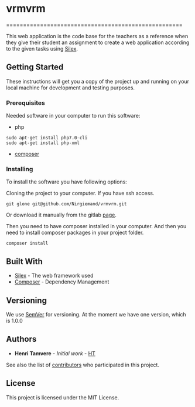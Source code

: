 # vrmvrm
====================================================

This web application is the code base for the teachers as a reference when they give their student an assignment to create a web application according to the given tasks using [Silex](http://silex.sensiolabs.org/).

## Getting Started

These instructions will get you a copy of the project up and running on your local machine for development and testing purposes.

### Prerequisites

Needed software in your computer to run this software:

* php
```
sudo apt-get install php7.0-cli
sudo apt-get install php-xml
```

* [composer](https://getcomposer.org/download/)

### Installing

To install the software you have following options:

Cloning the project to your computer. If you have ssh access.

```
git glone git@github.com/Nirgiemand/vrmvrm.git
```

Or download it manually from the gitlab [page](https://github.com/Nirgiemand/vrmvrm.git).

Then you need to have composer installed in your computer.
And then you need to install composer packages in your project folder.
```
composer install
```

## Built With

* [Silex](http://silex.sensiolabs.org/) - The web framework used
* [Composer](https://getcomposer.org/) - Dependency Management

## Versioning

We use [SemVer](http://semver.org/) for versioning.
At the moment we have one version, which is 1.0.0

## Authors

* **Henri Tamvere** - *Initial work* - [HT](https://github.com/Nirgiemand/vrmvrm.git)

See also the list of [contributors]() who participated in this project. 

## License

This project is licensed under the MIT License.
